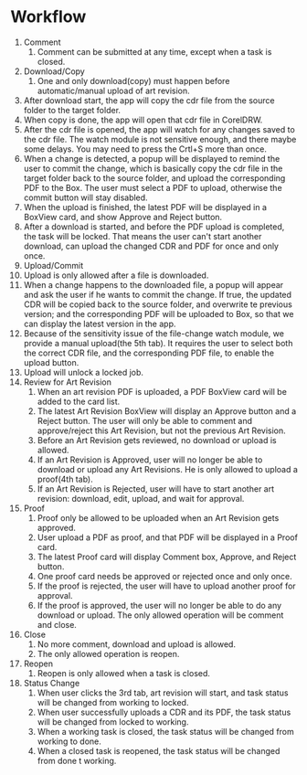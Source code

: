 # Workflow

1. Comment
	1. Comment can be submitted at any time, except when a task is closed.
2. Download/Copy
	1. One and only download(copy) must happen before automatic/manual upload of art revision.
  2. After download start, the app will copy the cdr file from the source folder to the target folder.
  3. When copy is done, the app will open that cdr file in CorelDRW.
  4. After the cdr file is opened, the app will watch for any changes saved to the cdr file. The watch module is not sensitive enough, and there maybe some delays. You may need to press the Crtl+S more than once.
  5. When a change is detected, a popup will be displayed to remind the user to commit the change, which is basically copy the cdr file in the target folder back to the source folder, and upload the corresponding PDF to the Box. The user must select a PDF to upload, otherwise the commit button will stay disabled. 
  6. When the upload is finished, the latest PDF will be displayed in a BoxView card, and show Approve and Reject button.
  7. After a download is started, and before the PDF upload is completed, the task will be locked. That means the user can't start another download, can upload the changed CDR and PDF for once and only once.
3. Upload/Commit
  1. Upload is only allowed after a file is downloaded. 
  2. When a change happens to the downloaded file, a popup will appear and ask the user if he wants to commit the change. If true, the updated CDR will be copied back to the source folder, and overwrite te previous version; and the corresponding PDF will be uploaded to Box, so that we can display the latest version in the app.
  3. Because of the sensitivity issue of the file-change watch module, we provide a manual upload(the 5th tab). It requires the user to select both the correct CDR file, and the corresponding PDF file, to enable the upload button. 
  4. Upload will unlock a locked job. 
4. Review for Art Revision
	1. When an art revision PDF is uploaded, a PDF BoxView card will be added to the card list. 
	2. The latest Art Revision BoxView will display an Approve button and a Reject button. The user will only be able to comment and approve/reject this Art Revision, but not the previous Art Revision. 
	3. Before an Art Revision gets reviewed, no download or upload is allowed. 
	4. If an Art Revision is Approved, user will no longer be able to download or upload any Art Revisions. He is only allowed to upload a proof(4th tab).
	5. If an Art Revision is Rejected, user will have to start another art revision: download, edit, upload, and wait for approval.
5. Proof
	1. Proof only be allowed to be uploaded when an Art Revision gets approved. 
	2. User upload a PDF as proof, and that PDF will be displayed in a Proof card. 
	3. The latest Proof card will display Comment box, Approve, and Reject button. 
	4. One proof card needs be approved or rejected once and only once.
	5. If the proof is rejected, the user will have to upload another proof for approval. 
	6. If the proof is approved, the user will no longer be able to do any download or upload. The only allowed operation will be comment and close. 
6. Close
	1. No more comment, download and upload is allowed. 
	2. The only allowed operation is reopen.
7. Reopen
	1. Reopen is only allowed when a task is closed.
8. Status Change
	1. When user clicks the 3rd tab, art revision will start, and task status will be changed from working to locked.
	2. When user successfully uploads a CDR and its PDF, the task status will be changed from locked to working. 
	3. When a working task is closed, the task status will be changed from working to done.
	4. When a closed task is reopened, the task status will be changed from done t working. 
